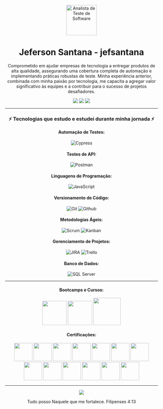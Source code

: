 <div align="center">

<!-- Avatar de Analista de Teste de Software -->
<img src="https://img.shields.io/badge/Analista%20de%20Teste%20de%20Software-00BFFF?style=for-the-badge&logo=testing-library&logoColor=white" height="100" alt="Analista de Teste de Software"/>

# Jeferson Santana - jefsantana

Comprometido em ajudar empresas de tecnologia a entregar produtos de alta qualidade, assegurando uma cobertura completa de automação e implementando práticas robustas de teste. Minha experiência anterior, combinada com minha paixão por tecnologia, me capacita a agregar valor significativo às equipes e a contribuir para o sucesso de projetos desafiadores.

</div>

<div align="center">
  <a href="https://www.instagram.com/jefsantanaofc/" target="_blank"><img src="https://img.shields.io/badge/-Instagram-%23E4405F?style=for-the-badge&logo=instagram&logoColor=white" target="_blank"></a>
  <a href="mailto:jefersonsm.js@gmail.com"><img src="https://img.shields.io/badge/-Gmail-%23333?style=for-the-badge&logo=gmail&logoColor=white" target="_blank"></a>
  <a href="https://www.linkedin.com/in/jeferson-santana-machado/" target="_blank"><img src="https://img.shields.io/badge/LinkedIn-0077B5?style=for-the-badge&logo=linkedin&logoColor=white" /></a>
</div>

__________________________________________________________________________________________________________________

<div align="center">

### ⚡ Tecnologias que estudo e estudei durante minha jornada ⚡

</div>

<div align="center">

#### Automação de Testes:
![Cypress](https://img.shields.io/badge/Cypress-17202C?style=for-the-badge&logo=cypress&logoColor=white)

#### Testes de API:
![Postman](https://img.shields.io/badge/Postman-FF6C37?style=for-the-badge&logo=postman&logoColor=white)

#### Linguagens de Programação:
![JavaScript](https://img.shields.io/badge/JavaScript-F7DF1E?style=for-the-badge&logo=javascript&logoColor=black)

#### Versionamento de Código:
![Git](https://img.shields.io/badge/git%20-%23F05033.svg?&style=for-the-badge&logo=git&logoColor=white) ![Github](https://img.shields.io/badge/github%20-%23121011.svg?&style=for-the-badge&logo=github&logoColor=white)

#### Metodologias Ágeis:
![Scrum](https://img.shields.io/badge/Scrum-6DB33F?style=for-the-badge&logo=scrum&logoColor=white) ![Kanban](https://img.shields.io/badge/Kanban-0077B5?style=for-the-badge&logo=kanban&logoColor=white)

#### Gerenciamento de Projetos:
![JIRA](https://img.shields.io/badge/JIRA-0052CC?style=for-the-badge&logo=jira&logoColor=white) ![Trello](https://img.shields.io/badge/Trello-0052CC?style=for-the-badge&logo=trello&logoColor=white)

#### Banco de Dados:
![SQL Server](https://img.shields.io/badge/SQL%20Server-CC2927?style=for-the-badge&logo=microsoft-sql-server&logoColor=white)


__________________________________________________________________________________________________________________

#### Bootcamps e Cursos:
[<img src="https://hermes.dio.me/tracks/977d1b41-5888-44d7-8e4c-57d2348748dc.png" height="80"></a>](https://web.dio.me/track/formacao-logica-de-programacao )
[<img src="https://hermes.dio.me/tracks/972297dc-4357-4af4-abea-89a38853a949.png" height="80"></a>](https://web.dio.me/track/b9eb6374-fbd0-4a21-8747-9f25e8371f03 ) 
[<img src="https://hermes.dio.me/tracks/46ac522b-ff3e-4f73-b473-cfe634c26dac.png" height="90"></a>](https://web.dio.me/track/formacao-quality-assurance-experience )

#### Certificações:
[<img src="https://hermes.dio.me/lab_projects/badges/581a907b-58d8-4ad2-b9c4-69d099267e1e.png" height="60"></a>](https://www.dio.me/certificate/CPEKS5CU)
[<img src="https://hermes.dio.me/courses/badge/db18b05a-79d0-4359-9e4b-2c579edcf7de.png" height="60"/></a>](https://www.dio.me/certificate/SIVVS5KY/share)
[<img src="https://hermes.dio.me/courses/badge/406684a4-396d-4160-94b9-ead934e18564.png" height="60"/></a>](https://www.dio.me/certificate/IZDNLSJC/share)
[<img src="https://hermes.digitalinnovation.one/courses/badge/565f4603-4969-4cde-bc01-e9683d2350e8.png" height="60"/></a>](https://www.dio.me/certificate/281363E7)
[<img src="https://hermes.dio.me/courses/badge/7227f234-f72e-4bd7-9997-edc43097e3e6.png" height="60"/></a>](https://www.dio.me/certificate/A2C21B58)
[<img src="https://hermes.dio.me/courses/badge/db3b002b-5d46-46fe-8ee6-409452b11863.png" height="60"/></a>](https://www.dio.me/certificate/UZGO8AC7/share)
[<img src="https://hermes.dio.me/lab_projects/badges/e8311210-f4c6-4c84-9d82-315ed13ff027.png" height="60"/></a>](https://www.dio.me/certificate/PCNTVTO6)
[<img src="https://hermes.dio.me/courses/badge/c3c1a3d0-47ae-4f76-94b1-b9e00f89e815.png" height="60"/></a>](https://www.dio.me/certificate/HJN4G3NA/share)
[<img src="https://hermes.dio.me/courses/badge/eb53d6e7-895a-45aa-8456-4a42152489eb.png" height="60"/></a>](https://www.dio.me/certificate/3PHL8STO/share)
[<img src="https://hermes.dio.me/courses/badge/74b9dd55-c33f-4b41-96b2-991eda4a1504.png" height="60"/></a>](https://www.dio.me/certificate/H1WEWZHQ/share)
[<img src="https://hermes.dio.me/courses/badge/f1e27b3a-d7dc-42ae-bebd-e369bbe3be76.png" height="60"/></a>](https://www.dio.me/certificate/Z3HQNSFT/share)
[<img src="https://hermes.dio.me/courses/badge/d076322d-6b65-43e2-b9a5-e493f2fc8f08.png" height="60"/></a>](https://www.dio.me/certificate/PTGXPSTY/share)
[<img src="https://hermes.dio.me/courses/badge/6e03b230-313c-40ef-a26e-6f7ff84b7a86.png" height="60"/></a>](https://www.dio.me/certificate/53VOEVV0/share)

__________________________________________________________________________________________________________________

<img src="https://capsule-render.vercel.app/api?type=waving&color=gradient&height=130&width=200%&section=footer"/>

Tudo posso Naquele que me fortalece. Filipenses 4:13
</div>
